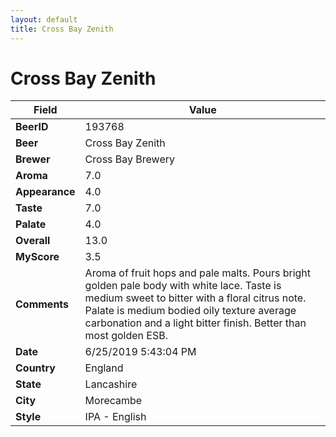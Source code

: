 ```yaml
---
layout: default
title: Cross Bay Zenith
---
```


# Cross Bay Zenith

| Field         | Value     |
|---------------|-----------|
| **BeerID** | 193768 |
| **Beer** | Cross Bay Zenith |
| **Brewer** | Cross Bay Brewery |
| **Aroma** | 7.0 |
| **Appearance** | 4.0 |
| **Taste** | 7.0 |
| **Palate** | 4.0 |
| **Overall** | 13.0 |
| **MyScore** | 3.5 |
| **Comments** | Aroma of fruit hops and pale malts. Pours bright golden pale body with white lace. Taste is medium sweet to bitter with a floral citrus note. Palate is medium bodied oily texture average carbonation and a light bitter finish. Better than most golden ESB. |
| **Date** | 6/25/2019 5:43:04 PM |
| **Country** | England |
| **State** | Lancashire |
| **City** | Morecambe |
| **Style** | IPA - English |
